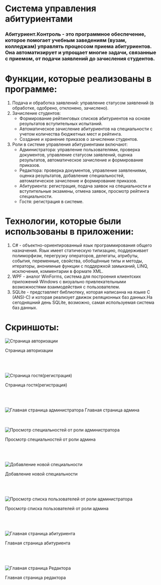 # Система управления абитуриентами
### Абитуриент.Контроль - это программное обеспечение, которое помогает учебным заведениям (вузам, колледжам) управлять процессом приема абитуриентов. Она автоматизирует и упрощает многие задачи, связанные с приемом, от подачи заявлений до зачисления студентов.

# Функции, которые реализованы в программе:
1. Подача и обработка заявлений: управление статусом заявлений (в обработке, одобрено, отклонено, зачислено).
2. Зачисление студентов:
   -  Формирование рейтинговых списков абитуриентов на основе результатов вступительных испытаний.
   - Автоматическое зачисление абитуриентов на специальности с учетом количества бюджетных мест и рейтинга.
   - Создание и хранение приказов о зачислении студентов.
3. Роли в системе управления абитуриентами включают:
   - Администратора: управление пользователями, проверка документов, управление статусом заявлений, оценка результатов, автоматическое зачисление и формирование приказов.
   - Редактора: проверка документов, управление заявлениями, оценка результатов, добавление специальностей, автоматическое зачисление и формирование приказов.
   - Абитуриента: регистрация, подача заявок на специальности и вступительные экзамены, отмена заявок, просмотр рейтинга специальности.
   - Гостя: регистрация в системе.

# Технологии, которые были использованы в приложении:
1. C# - объектно-ориентированный язык программирования общего назначения. Язык имеет статическую типизацию, поддерживает полиморфизм, перегрузку операторов, делегаты, атрибуты, события, переменные, свойства, обобщённые типы и методы, итераторы, анонимные функции с поддержкой замыканий, LINQ, исключения, комментарии в формате XML.
2. WPF - аналог WinForms, система для построения клиентских приложений Windows с визуально привлекательными возможностями взаимодействия с пользователем.
3. SQLite - представляет библиотеку, которая написанна на языке C (ANSI-C) и которая реализует движок реляционных баз данных.На сегодняшний день SQLite, возможно, самая используемая система баз данных.

# Скриншоты:

![Страница авторизации](https://github.com/axxcel/StudentControl/blob/main/screens/1.jpg)
<div >Страница авторизации</div>
</br> </br> </br>

![Страница гостя(регистрация)](https://github.com/axxcel/StudentControl/blob/main/screens/1.jpg?raw=true)
<div>Страница гостя(регистрация)</div>
</br> </br> </br>

![Главная страница администратора](https://github.com/axxcel/StudentControl/blob/main/screens/4.jpg?raw=true)
<di>Главная страница админа</div>
</br> </br> </br>

![Просмотр специальностей от роли администратора](https://github.com/axxcel/StudentControl/blob/main/screens/3.jpg?raw=true)
<div>Просмотр специальностей от роли админа</div>
</br> </br> </br>

![Добавление новой специальности](https://github.com/axxcel/StudentControl/blob/main/screens/7.jpg?raw=true)
<div>Добавление новой специальности</div>
</br> </br> </br>

![Просмотр списка пользователей от роли администратора](https://github.com/axxcel/StudentControl/blob/main/screens/2.jpg?raw=true)
<div>Просмотр списка пользователей от роли админа</div>
</br> </br> </br>

![Главная страница абитуриента](https://github.com/axxcel/StudentControl/blob/main/screens/5.jpg?raw=true)
<div>Главная страница абитуриента</div>
</br> </br> </br>

![Главная страница Редактора](https://github.com/axxcel/StudentControl/blob/main/screens/6.jpg?raw=true)
<div>Главная страница редактора</div>

</br> </br> </br>
